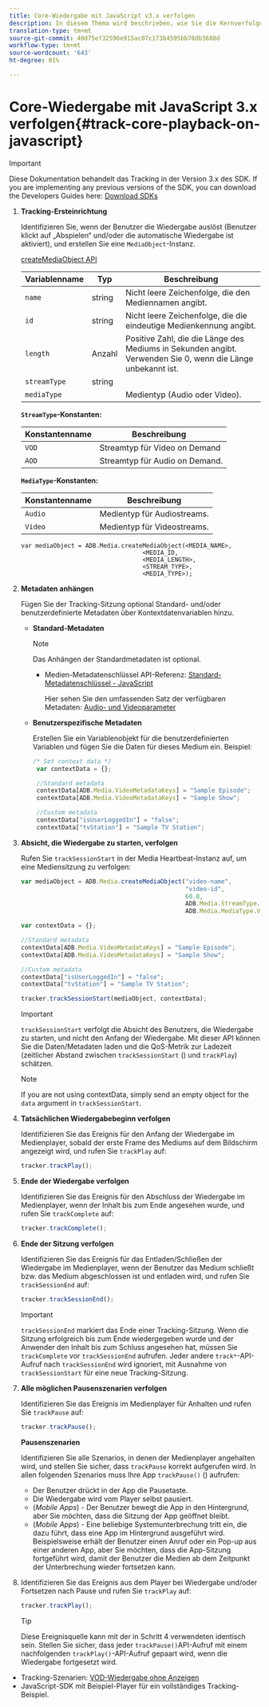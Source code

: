 ```yaml
---
title: Core-Wiedergabe mit JavaScript v3.x verfolgen
description: In diesem Thema wird beschrieben, wie Sie die Kernverfolgung mit dem Media SDK in einem Browser implementieren, der JavaScript 3.x-Apps verwendet.
translation-type: tm+mt
source-git-commit: 40d75ef32596e915ac07c173b4595bb78db3688d
workflow-type: tm+mt
source-wordcount: '643'
ht-degree: 81%

---
```



# Core-Wiedergabe mit JavaScript 3.x verfolgen{#track-core-playback-on-javascript}

>[!IMPORTANT]
>Diese Dokumentation behandelt das Tracking in der Version 3.x des SDK. If you are implementing any previous versions of the SDK, you can download the Developers Guides here: [Download SDKs](/help/sdk-implement/download-sdks.md)

1. **Tracking-Ersteinrichtung**

   Identifizieren Sie, wenn der Benutzer die Wiedergabe auslöst (Benutzer klickt auf „Abspielen“ und/oder die automatische Wiedergabe ist aktiviert), und erstellen Sie eine `MediaObject`-Instanz.

   [createMediaObject API](https://adobe-marketing-cloud.github.io/media-sdks/reference/javascript/MediaHeartbeat.html#.createMediaObject)

   | Variablenname | Typ | Beschreibung |
   | --- | --- | --- |
   | `name` | string | Nicht leere Zeichenfolge, die den Mediennamen angibt. |
   | `id` | string | Nicht leere Zeichenfolge, die die eindeutige Medienkennung angibt. |
   | `length` | Anzahl | Positive Zahl, die die Länge des Mediums in Sekunden angibt. Verwenden Sie 0, wenn die Länge unbekannt ist. |
   | `streamType` | string |  |
   | `mediaType` |  | Medientyp (Audio oder Video). |

   **`StreamType`-Konstanten:**

   | Konstantenname | Beschreibung   |
   |---|---|
   | `VOD` | Streamtyp für Video on Demand |
   | `AOD` | Streamtyp für Audio on Demand. |

   **`MediaType`-Konstanten:**

   | Konstantenname | Beschreibung |
   |---|---|
   | `Audio` | Medientyp für Audiostreams. |
   | `Video` | Medientyp für Videostreams. |

   ```
   var mediaObject = ADB.Media.createMediaObject(<MEDIA_NAME>,
                                     <MEDIA_ID,
                                     <MEDIA_LENGTH>,
                                     <STREAM_TYPE>,
                                     <MEDIA_TYPE>);
   ```

1. **Metadaten anhängen**

   Fügen Sie der Tracking-Sitzung optional Standard- und/oder benutzerdefinierte Metadaten über Kontextdatenvariablen hinzu.

   * **Standard-Metadaten**

      >[!NOTE]
      >
      >Das Anhängen der Standardmetadaten ist optional.

      * Medien-Metadatenschlüssel API-Referenz: [Standard-Metadatenschlüssel - JavaScript](https://adobe-marketing-cloud.github.io/media-sdks/reference/javascript)

         Hier sehen Sie den umfassenden Satz der verfügbaren Metadaten: [Audio- und Videoparameter](/help/metrics-and-metadata/audio-video-parameters.md)
   * **Benutzerspezifische Metadaten**

      Erstellen Sie ein Variablenobjekt für die benutzerdefinierten Variablen und fügen Sie die Daten für dieses Medium ein. Beispiel:

      ```js
      /* Set context data */
       var contextData = {};
      
       //Standard metadata
       contextData[ADB.Media.VideoMetadataKeys] = "Sample Episode";
       contextData[ADB.Media.VideoMetadataKeys] = "Sample Show";
      
       //Custom metadata
       contextData["isUserLoggedIn"] = "false";
       contextData["tvStation"] = "Sample TV Station";
      ```


1. **Absicht, die Wiedergabe zu starten, verfolgen**

   Rufen Sie `trackSessionStart` in der Media Heartbeat-Instanz auf, um eine Mediensitzung zu verfolgen:

   ```js
   var mediaObject = ADB.Media.createMediaObject("video-name",
                                                 "video-id",
                                                 60.0,
                                                 ADB.Media.StreamType.VOD,
                                                 ADB.Media.MediaType.Video);
   
   var contextData = {};
   
   //Standard metadata
   contextData[ADB.Media.VideoMetadataKeys] = "Sample Episode";
   contextData[ADB.Media.VideoMetadataKeys] = "Sample Show";
   
   //Custom metadata
   contextData["isUserLoggedIn"] = "false";
   contextData["tvStation"] = "Sample TV Station";
   
   tracker.trackSessionStart(mediaObject, contextData);
   ```

   >[!IMPORTANT]
   >
   >`trackSessionStart` verfolgt die Absicht des Benutzers, die Wiedergabe zu starten, und nicht den Anfang der Wiedergabe. Mit dieser API können Sie die Daten/Metadaten laden und die QoS-Metrik zur Ladezeit (zeitlicher Abstand zwischen `trackSessionStart` () und `trackPlay`) schätzen.

   >[!NOTE]
   >
   >If you are not using contextData, simply send an empty object for the `data` argument in `trackSessionStart`.

1. **Tatsächlichen Wiedergabebeginn verfolgen**

   Identifizieren Sie das Ereignis für den Anfang der Wiedergabe im Medienplayer, sobald der erste Frame des Mediums auf dem Bildschirm angezeigt wird, und rufen Sie `trackPlay` auf:

   ```js
   tracker.trackPlay();
   ```

1. **Ende der Wiedergabe verfolgen**

   Identifizieren Sie das Ereignis für den Abschluss der Wiedergabe im Medienplayer, wenn der Inhalt bis zum Ende angesehen wurde, und rufen Sie `trackComplete` auf:

   ```js
   tracker.trackComplete();
   ```

1. **Ende der Sitzung verfolgen**

   Identifizieren Sie das Ereignis für das Entladen/Schließen der Wiedergabe im Medienplayer, wenn der Benutzer das Medium schließt bzw. das Medium abgeschlossen ist und entladen wird, und rufen Sie `trackSessionEnd` auf:

   ```js
   tracker.trackSessionEnd();
   ```

   >[!IMPORTANT]
   >
   >`trackSessionEnd` markiert das Ende einer Tracking-Sitzung. Wenn die Sitzung erfolgreich bis zum Ende wiedergegeben wurde und der Anwender den Inhalt bis zum Schluss angesehen hat, müssen Sie `trackComplete` vor `trackSessionEnd` aufrufen. Jeder andere `track*`-API-Aufruf nach `trackSessionEnd` wird ignoriert, mit Ausnahme von `trackSessionStart` für eine neue Tracking-Sitzung.

1. **Alle möglichen Pausenszenarien verfolgen**

   Identifizieren Sie das Ereignis im Medienplayer für Anhalten und rufen Sie `trackPause` auf:

   ```js
   tracker.trackPause();
   ```

   **Pausenszenarien**

   Identifizieren Sie alle Szenarios, in denen der Medienplayer angehalten wird, und stellen Sie sicher, dass `trackPause` korrekt aufgerufen wird. In allen folgenden Szenarios muss Ihre App `trackPause()` () aufrufen:

   * Der Benutzer drückt in der App die Pausetaste.
   * Die Wiedergabe wird vom Player selbst pausiert.
   * (*Mobile Apps*) - Der Benutzer bewegt die App in den Hintergrund, aber Sie möchten, dass die Sitzung der App geöffnet bleibt.
   * (*Mobile Apps*) - Eine beliebige Systemunterbrechung tritt ein, die dazu führt, dass eine App im Hintergrund ausgeführt wird. Beispielsweise erhält der Benutzer einen Anruf oder ein Pop-up aus einer anderen App, aber Sie möchten, dass die App-Sitzung fortgeführt wird, damit der Benutzer die Medien ab dem Zeitpunkt der Unterbrechung wieder fortsetzen kann.

1. Identifizieren Sie das Ereignis aus dem Player bei Wiedergabe und/oder Fortsetzen nach Pause und rufen Sie `trackPlay` auf:

   ```js
   tracker.trackPlay();
   ```

   >[!TIP]
   >
   >Diese Ereignisquelle kann mit der in Schritt 4 verwendeten identisch sein. Stellen Sie sicher, dass jeder `trackPause()`API-Aufruf mit einem nachfolgenden `trackPlay()`-API-Aufruf gepaart wird, wenn die Wiedergabe fortgesetzt wird.

* Tracking-Szenarien: [VOD-Wiedergabe ohne Anzeigen](/help/sdk-implement/tracking-scenarios/vod-no-intrs-details.md)
* JavaScript-SDK mit Beispiel-Player für ein vollständiges Tracking-Beispiel.
